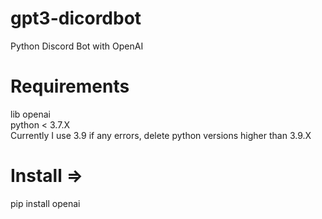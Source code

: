# gpt3-dicordbot
Python Discord Bot with OpenAI

# Requirements
lib openai<br>
python < 3.7.X<br>
Currently I use 3.9 if any errors, delete python versions higher than 3.9.X

# Install =>
pip install openai
